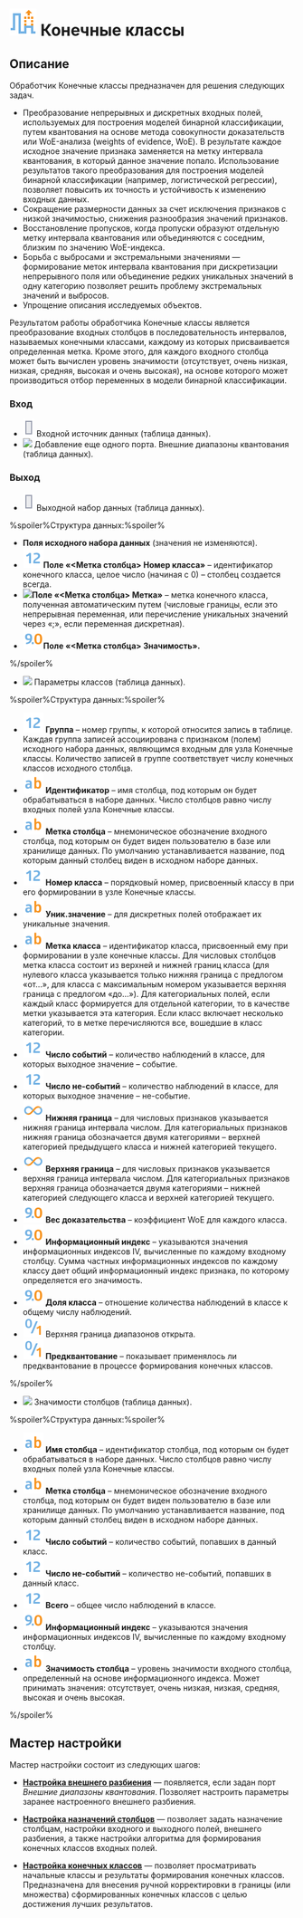 # ![](../../images/icons/vendors/coarseclasses.svg) Конечные классы

## Описание

Обработчик Конечные классы предназначен для решения следующих задач.

* Преобразование непрерывных и дискретных входных полей, используемых для построения моделей бинарной классификации, путем квантования на основе метода совокупности доказательств или WoE-анализа (weights of evidence, WoE). В результате каждое исходное значение признака заменяется на метку интервала квантования, в который данное значение попало. Использование результатов такого преобразования для построения моделей бинарной классификации (например, логистической регрессии), позволяет повысить их точность и устойчивость к изменению входных данных.
* Сокращение размерности данных за счет исключения признаков с низкой значимостью, снижения разнообразия значений признаков.
* Восстановление пропусков, когда пропуски образуют отдельную метку интервала квантования или объединяются с соседним, близким по значению WoE-индекса.
* Борьба с выбросами и экстремальными значениями — формирование меток интервала квантования при дискретизации непрерывного поля или объединение редких уникальных значений в одну категорию позволяет решить проблему экстремальных значений и выбросов.
* Упрощение описания исследуемых объектов.

Результатом работы обработчика Конечные классы является преобразование входных столбцов в последовательность интервалов, называемых конечными классами, каждому из которых присваивается определенная метка. Кроме этого, для каждого входного столбца может быть вычислен уровень значимости (отсутствует, очень низкая, низкая, средняя, высокая и очень высокая), на основе которого может производиться отбор переменных в модели бинарной классификации.

### Вход

* ![](../../images/icons/ports/input_table_inactive.svg) Входной источник данных (таблица данных). 
* ![](../../images/icons/) Добавление еще одного порта. Внешние диапазоны квантования (таблица данных). 

### Выход

* ![](../../images/icons/ports/output_table_inactive.svg) Выходной набор данных (таблица данных).

%spoiler%Структура данных:%spoiler%

  * **Поля исходного набора данных** (значения не изменяются).
  * ![](../../images/icons/datatype_18/datatype_default-02.svg)**Поле «<Метка столбца> Номер класса»** – идентификатор конечного класса, целое число (начиная с 0) – столбец создается всегда.
  * ![](../../imaages/icons/datatype_18/datatype_default-01.svg)**Поле «<Метка столбца> Метка»** – метка конечного класса, полученная автоматическим путем (числовые границы, если это непрерывная переменная, или перечисление уникальных значений через «;», если переменная дискретная).
  * ![](../../images/icons/datatype_18/datatype_default-03.svg)**Поле «<Метка столбца> Значимость».**

%/spoiler%


* ![](../../images/icons/ports/table-inactive.svg) Параметры классов (таблица данных).

%spoiler%Структура данных:%spoiler%

* ![](../../images/icons/datatype_18/datatype_default-02.svg) **Группа** – номер группы, к которой относится запись в таблице. Каждая группа записей ассоциирована с признаком (полем) исходного набора данных, являющимся входным для узла Конечные классы. Количество записей в группе соответствует числу конечных классов исходного столбца.
* ![](../../images/icons/datatype_18/datatype_default-01.svg) **Идентификатор** – имя столбца, под которым он будет обрабатываться в наборе данных. Число столбцов равно числу входных полей узла Конечные классы.
* ![](../../images/icons/datatype_18/datatype_default-01.svg) **Метка столбца** – мнемоническое обозначение входного столбца, под которым он будет виден пользователю в базе или хранилище данных. По умолчанию устанавливается название, под которым данный столбец виден в исходном наборе данных.
* ![](../../images/icons/datatype_18/datatype_default-02.svg) **Номер класса** – порядковый номер, присвоенный классу в при его формировании в узле Конечные классы.
* ![](../../images/icons/datatype_18/datatype_default-01.svg) **Уник.значение** – для дискретных полей отображает их уникальные значения.
* ![](../../images/icons/datatype_18/datatype_default-01.svg) **Метка класса** – идентификатор класса, присвоенный ему при формировании в узле конечные классы. Для числовых столбцов метка класса состоит из верхней и нижней границ класса (для нулевого класса указывается только нижняя граница с предлогом «от…», для класса с максимальным номером указывается верхняя граница с предлогом «до…»). Для категориальных полей, если каждый класс формируется для отдельной категории, то в качестве метки указывается эта категория. Если класс включает несколько категорий, то в метке перечисляются все, вошедшие в класс категории.
* ![](../../images/icons/datatype_18/datatype_default-02.svg) **Число событий** – количество наблюдений в классе, для которых выходное значение – событие.
* ![](../../images/icons/datatype_18/datatype_default-02.svg) **Число не-событий** – количество наблюдений в классе, для которых выходное значение – не-событие.
* ![](../../images/icons/datatype_18/datatype_default-06.svg) **Нижняя граница** – для числовых признаков указывается нижняя граница интервала числом. Для категориальных признаков нижняя граница обозначается двумя категориями – верхней категорией предыдущего класса и нижней категорией текущего.
* ![](../../images/icons/datatype_18/datatype_default-06.svg) **Верхняя граница** – для числовых признаков указывается верхняя граница интервала числом. Для категориальных признаков верхняя граница обозначается двумя категориями – нижней категорией следующего класса и верхней категорией текущего.
* ![](../../images/icons/datatype_18/datatype_default-03.svg) **Вес доказательства** – коэффициент WoE для каждого класса.
* ![](../../images/icons/datatype_18/datatype_default-03.svg) **Информационный индекс** – указываются значения информационных индексов IV, вычисленные по каждому входному столбцу. Сумма частных информационных индексов по каждому классу дает общий информационный индекс признака, по которому определяется его значимость.
* ![](../../images/icons/datatype_18/datatype_default-03.svg) **Доля класса** – отношение количества наблюдений в классе к общему числу наблюдений.
* ![](../../images/icons/datatype_18/datatype_default-04.svg) Верхняя граница диапазонов открыта.
* ![](../../images/icons/datatype_18/datatype_default-04.svg) **Предквантование** – показывает применялось ли предквантование в процессе формирования конечных классов.

%/spoiler%

* ![](../../images/icons/ports/table-inactive.svg) Значимости столбцов (таблица данных).

%spoiler%Структура данных:%spoiler%

* ![](../../images/icons/datatype_18/datatype_default-01.svg) **Имя столбца** – идентификатор столбца, под которым он будет обрабатываться в наборе данных. Число столбцов равно числу входных полей узла Конечные классы.
* ![](../../images/icons/datatype_18/datatype_default-01.svg) **Метка столбца** – мнемоническое обозначение входного столбца, под которым он будет виден пользователю в базе или хранилище данных. По умолчанию устанавливается название, под которым данный столбец виден в исходном наборе данных.
* ![](../../images/icons/datatype_18/datatype_default-02.svg) **Число событий** – количество событий, попавших в данный класс.
* ![](../../images/icons/datatype_18/datatype_default-02.svg) **Число не-событий** – количество не-событий, попавших в данный класс.
* ![](../../images/icons/datatype_18/datatype_default-02.svg) **Всего** – общее число наблюдений в классе.
* ![](../../images/icons/datatype_18/datatype_default-03.svg) **Информационный индекс** – указываются значения информационных индексов IV, вычисленные по каждому входному столбцу.
* ![](../../images/icons/datatype_18/datatype_default-01.svg) **Значимость столбца** – уровень значимости входного столбца, определенный на основе информационного индекса. Может принимать значения: отсутствует, очень низкая, низкая, средняя, высокая и очень высокая.

%/spoiler%

## Мастер настройки

Мастер настройки состоит из следующих шагов:

* **[Настройка внешнего разбиения](./fine-classes/configuring-an-external-partition.md)** — появляется, если задан порт *Внешние диапазоны квантования*. Позволяет настроить параметры заранее настроенного внешнего разбиения.

* **[Настройка назначений столбцов](./fine-classes/configure-column-assignments.md)** — позволяет задать назначение столбцам, настройки входного и выходного полей, внешнего разбиения, а также настройки алгоритма для формирования конечных классов входных полей.

* **[Настройка конечных классов](./fine-classes/configuring-the-finite-classes.md)** — позволяет просматривать начальные классы и результаты формирования конечных классов. Предназначена для внесения ручной корректировки в границы (или множества) сформированных конечных классов с целью достижения лучших результатов.
